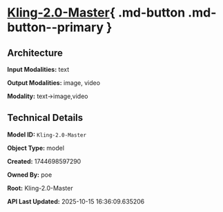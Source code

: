 # [Kling-2.0-Master](https://poe.com/Kling-2.0-Master){ .md-button .md-button--primary }

## Architecture

**Input Modalities:** text

**Output Modalities:** image, video

**Modality:** text->image,video


## Technical Details

**Model ID:** `Kling-2.0-Master`

**Object Type:** model

**Created:** 1744698597290

**Owned By:** poe

**Root:** Kling-2.0-Master

**API Last Updated:** 2025-10-15 16:36:09.635206
